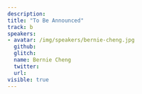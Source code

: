 ```yaml
---
description:
title: "To Be Announced"
track: b
speakers:
- avatar: /img/speakers/bernie-cheng.jpg
  github:
  glitch:
  name: Bernie Cheng
  twitter:
  url:
visible: true
---
```

